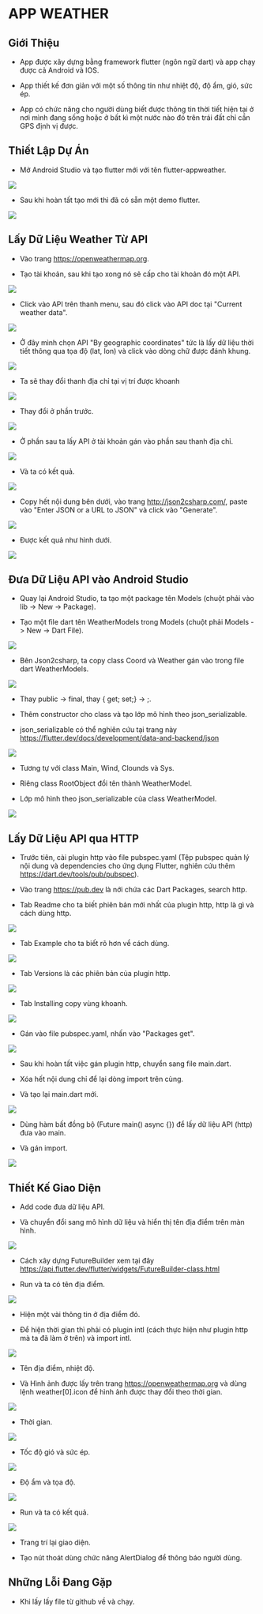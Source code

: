 # APP WEATHER

## Giới Thiệu

* App được xây dựng bằng framework flutter (ngôn ngữ dart) và app chạy được cả Android và IOS.

* App thiết kế đơn giản với một số thông tin như nhiệt độ, độ ẩm, gió, sức ép.

* App có chức năng cho người dùng biết được thông tin thời tiết hiện tại ở nơi mình đang sống hoặc ở bất kì một nước nào đó trên trái đất chỉ cần GPS định vị được.

## Thiết Lập Dự Án

* Mở Android Studio và tạo flutter mới với tên flutter-appweather.

<img src= "Images/img-weather1.jpg" />

* Sau khi hoàn tất tạo mới thì đã có sẵn một demo flutter.

<img src= "Images/img-weather2.jpg" />

## Lấy Dữ Liệu Weather Từ API

* Vào trang https://openweathermap.org.

* Tạo tài khoản, sau khi tạo xong nó sẽ cấp cho tài khoản đó một API.

<img src= "Images/img-weather3.jpg" />

* Click vào API trên thanh menu, sau đó click vào API doc tại "Current weather data".

<img src= "Images/img-weather4.jpg" />

* Ở đây mình chọn API "By geographic coordinates" tức là lấy dữ liệu thời tiết thông qua tọa độ (lat, lon) và click vào dòng chữ được đánh khung.

<img src= "Images/img-weather5.jpg" />

* Ta sẽ thay đổi thanh địa chỉ tại vị trí được khoanh

<img src= "Images/img-weather6.jpg" />

* Thay đổi ở phần trước.

<img src= "Images/img-weather7.jpg" />

* Ở phần sau ta lấy API ở tài khoản gán vào phần sau thanh địa chỉ.

<img src= "Images/img-weather8.jpg" />

* Và ta có kết quả.

<img src= "Images/img-weather9.jpg" />

* Copy hết nội dung bên dưới, vào trang http://json2csharp.com/, paste vào "Enter JSON or a URL to JSON" và click vào "Generate".

<img src= "Images/img-weather10.jpg" />

* Được kết quả như hình dưới.

<img src= "Images/img-weather11.jpg" />

## Đưa Dữ Liệu API vào Android Studio

* Quay lại Android Studio, ta tạo một package tên Models (chuột phải vào lib -> New -> Package).

* Tạo một file dart tên WeatherModels trong Models (chuột phải Models -> New -> Dart File).

<img src= "Images/img-weather12.jpg" />

* Bên Json2csharp, ta copy class Coord và Weather gán vào trong file dart WeatherModels.

<img src= "Images/img-weather13.jpg" />

* Thay public -> final, thay { get; set;} -> ;.

* Thêm constructor cho class và tạo lớp mô hình theo json_serializable.

* json_serializable có thể nghiên cứu tại trang này https://flutter.dev/docs/development/data-and-backend/json

<img src= "Images/img-weather14.jpg" />

* Tương tự với class Main, Wind, Clounds và Sys.

* Riêng class RootObject đổi tên thành WeatherModel.

* Lớp mô hình theo json_serializable của class WeatherModel.

<img src= "Images/img-weather15.jpg" />

## Lấy Dữ Liệu API qua HTTP

* Trước tiên, cài plugin http vào file pubspec.yaml (Tệp pubspec quản lý nội dung và dependencies cho ứng dụng Flutter, nghiên cứu thêm https://dart.dev/tools/pub/pubspec).

* Vào trang https://pub.dev là nới chứa các Dart Packages, search http.

* Tab Readme cho ta biết phiên bản mới nhất của plugin http, http là gì và cách dùng http.

<img src= "Images/img-weather16.jpg" />

* Tab Example cho ta biết rõ hơn về cách dùng.

<img src= "Images/img-weather17.jpg" />

* Tab Versions là các phiên bản của plugin http.

<img src= "Images/img-weather18.jpg" />

* Tab Installing copy vùng khoanh.

<img src= "Images/img-weather19.jpg" />

* Gán vào file pubspec.yaml, nhấn vào "Packages get".

<img src= "Images/img-weather20.jpg" />

* Sau khi hoàn tất việc gán plugin http, chuyển sang file main.dart.

* Xóa hết nội dung chỉ để lại dòng import trên cùng.

* Và tạo lại main.dart mới.

<img src= "Images/img-weather21.jpg" />

* Dùng hàm bất đồng bộ (Future<void> main() async {}) để lấy dữ liệu API (http) đưa vào main.

* Và gán import.

<img src= "Images/img-weather22.jpg" />

## Thiết Kế Giao Diện

* Add code đưa dữ liệu API.

* Và chuyển đổi sang mô hình dữ liệu và hiển thị tên địa điểm trên màn hình.

<img src= "Images/img-weather23.jpg" />

* Cách xây dựng FutureBuilder xem tại đây https://api.flutter.dev/flutter/widgets/FutureBuilder-class.html

* Run và ta có tên địa điểm.

<img src= "Images/img-weather25.jpg" />

* Hiện một vài thông tin ở địa điểm đó.

* Để hiện thời gian thì phải có plugin intl (cách thực hiện như plugin http mà ta đã làm ở trên) và import intl.

<img src= "Images/img-weather24.jpg" />

* Tên địa điểm, nhiệt độ.

* Và Hình ảnh được lấy trên trang https://openweathermap.org và dùng lệnh weather[0].icon để hình ảnh được thay đổi theo thời gian.

<img src= "Images/img-weather26.jpg" />

* Thời gian.

<img src= "Images/img-weather27.jpg" />

* Tốc độ gió và sức ép.

<img src= "Images/img-weather28.jpg" />

* Độ ẩm và tọa độ.

<img src= "Images/img-weather29.jpg" />

* Run và ta có kết quả.

<img src= "Images/img-weather30.jpg" />

* Trang trí lại giao diện.

* Tạo nút thoát dùng chức năng AlertDialog để thông báo người dùng.

## Những Lỗi Đang Gặp

* Khi lấy lấy file từ github về và chạy.



